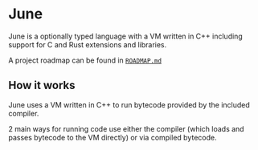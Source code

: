 # June

June is a optionally typed language with a VM written in C++ including support for C and Rust extensions and libraries.

A project roadmap can be found in [`ROADMAP.md`]('./ROADMAP.md')

## How it works

June uses a VM written in C++ to run bytecode provided by the included compiler.

2 main ways for running code use either the compiler (which loads and passes bytecode to the VM directly) or via compiled bytecode.
